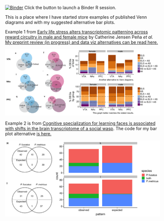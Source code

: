[![Binder](http://mybinder.org/badge.svg)](http://beta.mybinder.org/v2/gh/raynamharris/vennbar/master?urlpath=rstudio)
Click the button to launch a Binder R session.

This is a place where I have started store examples of published Venn diagrams and with my suggested alternative bar plots.

Example 1 from [Early life stress alters transcriptomic patterning across reward circuitry in male and female mice](https://www.biorxiv.org/content/10.1101/624353v1) by Catherine Jensen Peña _et al._ [My preprint review (in progress) and data viz alternatives can be read here.](./examples/pena2019/fig2venn.md)

![](./examples/pena2019/fig2venn-alt2-original.png)

Example 2 is from [Cognitive specialization for learning faces is associated with shifts in the brain transcriptome of a social wasp](http://jeb.biologists.org/content/220/12/2149). The code for my bar plot alternative [is here.](./examples/toth2017/GOvenn.md)

![](./examples/toth2017/GOvenn-original-alt.png)
